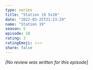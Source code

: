 ```yaml
---
type: series
title: "Station 19 5x10"
date: "2022-03-25T21:23:29"
name: "Station 19"
season: 5
episode: 10
rating: 3
ratingEmoji: ⭐️⭐️⭐️
share: false
---
```


*[No review was written for this episode]*
